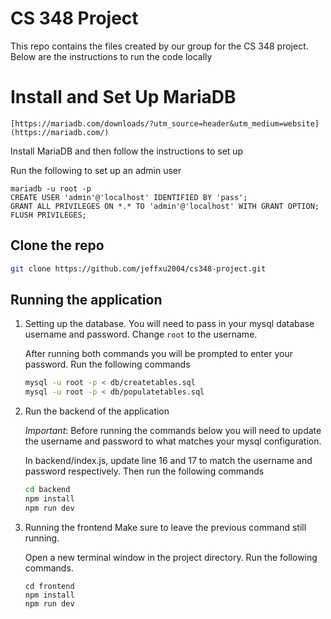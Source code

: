 # CS 348 Project

This repo contains the files created by our group for the 
CS 348 project. Below are the instructions to run the code locally

# Install and Set Up MariaDB
```
[https://mariadb.com/downloads/?utm_source=header&utm_medium=website](https://mariadb.com/)
```
Install MariaDB and then follow the instructions to set up

Run the following to set up an admin user
```
mariadb -u root -p
CREATE USER 'admin'@'localhost' IDENTIFIED BY 'pass';
GRANT ALL PRIVILEGES ON *.* TO 'admin'@'localhost' WITH GRANT OPTION;
FLUSH PRIVILEGES;
```

## Clone the repo

```bash
git clone https://github.com/jeffxu2004/cs348-project.git
```


## Running the application

1. Setting up the database.
    You will need to pass in your mysql database username and password.
    Change  `root` to the username.


    After running both commands you will be prompted to enter your password.
    Run the following commands

    ```bash
    mysql -u root -p < db/createtables.sql
    mysql -u root -p < db/populatetables.sql
    ```

2. Run the backend of the application

    *Important*: Before running the commands below you will need to 
    update the username and password to what matches your mysql configuration. 


    In backend/index.js, update line 16 and 17 to match the username and password respectively.
    Then run the following commands
    ```bash
    cd backend
    npm install
    npm run dev
    ```

3. Running the frontend
    Make sure to leave the previous command still running.

    Open a new terminal window in the project directory.
    Run the following commands.

    ```
    cd frontend
    npm install
    npm run dev
    ```
